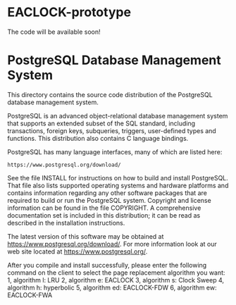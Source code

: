 # EACLOCK-prototype
The code will be available soon!

PostgreSQL Database Management System
=====================================

This directory contains the source code distribution of the PostgreSQL
database management system.

PostgreSQL is an advanced object-relational database management system
that supports an extended subset of the SQL standard, including
transactions, foreign keys, subqueries, triggers, user-defined types
and functions.  This distribution also contains C language bindings.

PostgreSQL has many language interfaces, many of which are listed here:

	https://www.postgresql.org/download/

See the file INSTALL for instructions on how to build and install
PostgreSQL.  That file also lists supported operating systems and
hardware platforms and contains information regarding any other
software packages that are required to build or run the PostgreSQL
system.  Copyright and license information can be found in the
file COPYRIGHT.  A comprehensive documentation set is included in this
distribution; it can be read as described in the installation
instructions.

The latest version of this software may be obtained at
https://www.postgresql.org/download/.  For more information look at our
web site located at https://www.postgresql.org/.

After you compile and install successfully, please enter the following command on the client to select the page replacement algorithm you want:
1, algorithm l: LRU
2, algorithm e: EACLOCK
3, algorithm s: Clock Sweep
4, algorithm h: hyperbolic
5, algorithm ed: EACLOCK-FDW
6, algorithm ew: EACLOCK-FWA